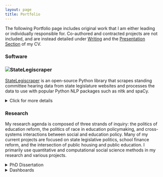 ```yaml
---
layout: page
title: Portfolio
---
```


The following Portfolio page includes original work that I am either leading or individually responsible for. Co-authored and contracted projects are not included, and are instead detailed under <a href="https://ka-chang.github.io/writing">Writing</a> and the <a href="https://ka-chang.github.io/cv">Presentation Section</a> of my CV.

### Software
### <img src="https://github.com/ka-chang/StateLegiscraper/raw/main/doc/images/statelegiscraper_logo.png">StateLegiscraper

<a href="https://github.com/ka-chang/StateLegiscraper" target=_blank>StateLegiscraper</a> is an open-source Python library that scrapes standing committee hearing data from state legislature websites and processes the data to use with popular Python NLP packages such as nltk and spaCy. 

<details>
<summary>Click for more details</summary>
  
<p style="line-height:2;">The mission of StateLegiscraper is to make accessible text corpora of political, social, and scholarly significance that can build greater public transparency and academic knowledge about public policymaking and state-level politics.</p>
  
<p style="line-height:2;">The motivation to create StateLegiscraper emerged from my dissertation's data collection efforts, and my desire to provide general users access to previously difficult to obtain state legislature data. I am the main author of the StateLegiscraper package, where I actively develop and code the scrape and process functions for all available state coverage. I am continually building documentation on the repoistory, including <a href="https://github.com/ka-chang/StateLegiscraper/blob/main/README.md" target=_blank>a detailed installation guide</a>, <a href="https://github.com/ka-chang/StateLegiscraper/blob/main/doc/design_specs.md" target=_blank>package design specifications</a>, and <a href="https://github.com/ka-chang/StateLegiscraper/tree/main/examples" target=_blank>user guides</a> to implement the package. The following <a href="https://github.com/ka-chang/StateLegiscraper/blob/main/examples/nevada_pdf_example.ipynb">Jupyter notebook example</a> provides documentation on how to use StateLegiscraper, with sample code and data outputs.</p>
  
</details>

### Research

My research agenda is composed of three strands of inquiry: the politics of education reform, the politics of race in education policymaking, and cross-systems interactions between social and education policy. Many of my current projects are focused on state legislative politics, school finance reform, and the intersection of public housing and public education. I primarily use quantitative and computational social science methods in my research and various projects.

<details>
<summary>PhD Dissertation</summary>
  
<p style="line-height:2;"><i>Abstract:</i> In 1971, the first U.S. school finance court case was decided in California's <i>Serrano v. Priest</i> that aimed to reform a state's education funding structure. And despite widespread school finance reform efforts since, racial and economic inequities in education have persisted across the nation. How is it that fifty years of education funding reform activity have not yielded substantive change that bends the education system towards resource justice? My dissertation examines the politics of school finance reform and the manner that diverse policy actors in state legislatures negotiate policy solutions in the aftermath of major education funding litigation. To contextualize trends of existing racial funding disparities, I build an original theoretical framework that connects the politics of public education resource allocation to racialized political geographies and racial capitalism. I illustrate how racial capitalist logics may emerge during the school finance reform policy process as state legislators and policy advocates debate potential solutions, and how coded, racialized political discourse may map onto policy outputs. I employ natural language processing methods and social network analysis to conduct this study at scale and across time to capture the entirety of a state legislature's response to school funding court mandates. I summarize the totality of policy solutions presented by state legislators and policy advocates – creating a complete account of all publicly discussed school finance reform solutions. My dissertation will assist policymakers and policy advocates to better understand the political realities behind school finance reform solutions, and describe practiced strategies that may advance racial equity and resource justice in education.</p>
</details>

<details>
<summary>Dashboards</summary>
<p>
<a href="https://ka-chang.shinyapps.io/sha_sps/?_ga=2.192008489.2053692805.1640749084-1148420986.1640749084" target=_blank>The Spatial Politics of Public Education and Public Housing</a>  
<p>
<p style="line-height:2;">This Shiny interactive utilizes a multi-dimensional dataset to explore the relationship between public education and public housing. The project's broader research question asks, what types of schooling environments do students living in public housing experience? For this particular interactive, users explore the spatial distribution of student racial groups across Seattle and the relationship of Seattle Public Schools' 2018 budget category amounts against their student racial group percentage. HOLC redlining map boundaries and descriptions from 1938 are provided to examine the potential influence of historical racial segregationist policies on current spatial organization of educational opportunities by race. </p>
<p>
<a href="https://ka-chang.shinyapps.io/CSSS569HW3_kachang/?_ga=2.14433972.2053692805.1640749084-1148420986.1640749084" target=_blank>Washington State School District Budgets and Students of Color</a>
<p>
<p style="line-height:2;">This Shiny interactive explores Washington state school district budgets and their relationship to the district's percentage share of students of color from 1993-2016. The work is part of a broader research project that investigates: is there a relationship between race and school funding in Washington state, specifically the distribution of state equalization funding to districts as a result of policy reform? The purpose of this specific interactive is to serve as an exploratory data analysis that will build towards refining parametric specification and model construction. The main dataset used is from Bruce Baker's School Finance Indicators Dataset: District Indicators (Baker et al., 2019). The unit of analysis within the complete dataset is for all school districts across the nation from 1987-2016 and this study utilizes a subset of all Washington state observations between the years 1993-2016. There are two visualizations of interest to this interactive: a time-series plot of district budgets from 1993-2016 and a summary statistics table with a more granular breakdown of mean, median, range, and n. Users can select the specific revenue source to visualize in the time-series plot and select a specific year in the summary statistics tables. The time-series plot includes a 95% confidence interval of the population mean calculated by a nonparametric bootstrap without assuming normality.</p>

